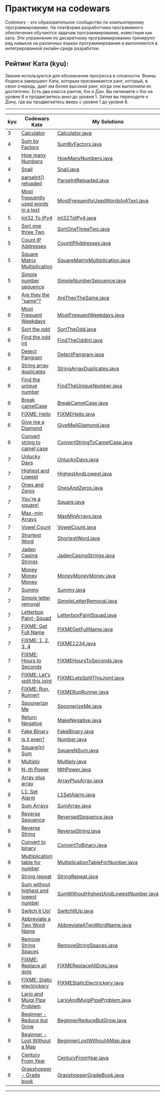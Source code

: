 # Практикум на codewars
Codewars - это образовательное сообщество по компьютерному программированию. На платформе разработчики программного обеспечения обучаются задачам программирования, известным как ката. Эти упражнения по дискретному программированию тренируют ряд навыков на различных языках программирования и выполняются в интегрированной онлайн-среде разработки.

## Рейтинг Ката (kyu):
Звания используются для обозначения прогресса и сложности. Воины Кодекса завершают Ката, которым присваивается ранг, который, в свою очередь, дает им более высокий ранг, когда они выполнили их достаточно. Есть два класса рангов, Кю и Дан. Вы начинаете с Кю на уровне 8 и продвигаетесь вниз до уровня 1. Затем вы переходите к Дэну, где вы продвигаетесь вверх с уровня 1 до уровня 8.
____
| kyu | Codewars Kate | My Solutions |
| --- | --- | --- |
| 3 | [Calculator](https://www.codewars.com/kata/5235c913397cbf2508000048) | [Calculator.java](https://github.com/zurbaevi/codewars/blob/main/src/main/java/com/codewars/kyu3/Calculator.java) |
| 4 | [Sum by Factors](https://www.codewars.com/kata/54d496788776e49e6b00052f) | [SumByFactors.java](https://github.com/zurbaevi/codewars/blob/main/src/main/java/com/codewars/kyu4/SumByFactors.java) |
| 4 | [How many Numbers](https://www.codewars.com/kata/5877e7d568909e5ff90017e6) | [HowManyNumbers.java](https://github.com/zurbaevi/codewars/blob/main/src/main/java/com/codewars/kyu4/HowManyNumbers.java) |
| 4 | [Snail](https://www.codewars.com/kata/521c2db8ddc89b9b7a0000c1) | [Snail.java](https://github.com/zurbaevi/codewars/blob/main/src/main/java/com/codewars/kyu4/Snail.java) |
| 4 | [parseInt() reloaded](https://www.codewars.com/kata/525c7c5ab6aecef16e0001a5) | [ParseIntReloaded.java](https://github.com/zurbaevi/codewars/blob/main/src/main/java/com/codewars/kyu4/ParseIntReloaded.java) |
| 4 | [Most frequently used words in a text](https://www.codewars.com/kata/51e056fe544cf36c410000fb) | [MostFrequentlyUsedWordsInAText.java](https://github.com/zurbaevi/codewars/blob/main/src/main/java/com/codewars/kyu4/MostFrequentlyUsedWordsInAText.java) |
| 5 | [Int32 To IPv4](https://www.codewars.com/kata/52e88b39ffb6ac53a400022e) | [int32ToIPv4.java](https://github.com/zurbaevi/codewars/blob/main/src/main/java/com/codewars/kyu5/int32ToIPv4.java) |
| 5 | [Sort one three Two](https://www.codewars.com/kata/56f4ff45af5b1f8cd100067d) | [SortOneThreeTwo.java](https://github.com/zurbaevi/codewars/blob/main/src/main/java/com/codewars/kyu5/SortOneThreeTwo.java) |
| 5 | [Count IP Addresses](https://www.codewars.com/kata/526989a41034285187000de4) | [CountIPAddresses.java](https://github.com/zurbaevi/codewars/blob/main/src/main/java/com/codewars/kyu5/CountIPAddresses.java) |
| 5 | [Square Matrix Multiplication](https://www.codewars.com/kata/5263a84ffcadb968b6000513) | [SquareMatrixMultiplication.java](https://github.com/zurbaevi/codewars/blob/main/src/main/java/com/codewars/kyu5/SquareMatrixMultiplication.java) |
| 5 | [Simple number sequence](https://www.codewars.com/kata/5a28cf591f7f7019a80000de) | [SimpleNumberSequence.java](https://github.com/zurbaevi/codewars/blob/main/src/main/java/com/codewars/kyu5/SimpleNumberSequence.java) |
| 6 | [Are they the "same"?](https://www.codewars.com/kata/550498447451fbbd7600041c) | [AreTheyTheSame.java](https://github.com/zurbaevi/codewars/blob/main/src/main/java/com/codewars/kyu6/AreTheyTheSame.java) |
| 6 | [Most Frequent Weekdays](https://www.codewars.com/kata/56eb16655250549e4b0013f4) | [MostFrequentWeekdays.java](https://github.com/zurbaevi/codewars/blob/main/src/main/java/com/codewars/kyu6/MostFrequentWeekdays.java) |
| 6 | [Sort the odd](https://www.codewars.com/kata/578aa45ee9fd15ff4600090d) | [SortTheOdd.java](https://github.com/zurbaevi/codewars/blob/main/src/main/java/com/codewars/kyu6/SortTheOdd.java) |
| 6 | [Find the odd int](https://www.codewars.com/kata/54da5a58ea159efa38000836) | [FindTheOddInt.java](https://github.com/zurbaevi/codewars/blob/main/src/main/java/com/codewars/kyu6/FindTheOddInt.java) |
| 6 | [Detect Pangram](https://www.codewars.com/kata/545cedaa9943f7fe7b000048) | [DetectPangram.java](https://github.com/zurbaevi/codewars/blob/main/src/main/java/com/codewars/kyu6/DetectPangram.java) |
| 6 | [String array duplicates](https://www.codewars.com/kata/59f08f89a5e129c543000069) | [StringArrayDuplicates.java](https://github.com/zurbaevi/codewars/blob/main/src/main/java/com/codewars/kyu6/StringArrayDuplicates.java) |
| 6 | [Find the unique number](https://www.codewars.com/kata/585d7d5adb20cf33cb000235) | [FindTheUniqueNumber.java](https://github.com/zurbaevi/codewars/blob/main/src/main/java/com/codewars/kyu6/FindTheUniqueNumber.java) |
| 6 | [Break camelCase](https://www.codewars.com/kata/5208f99aee097e6552000148) | [BreakCamelCase.java](https://github.com/zurbaevi/codewars/blob/main/src/main/java/com/codewars/kyu6/BreakCamelCase.java) |
| 6 | [FIXME: Hello](https://www.codewars.com/kata/5b0a80ce84a30f4762000069) | [FIXMEHello.java](https://github.com/zurbaevi/codewars/blob/main/src/main/java/com/codewars/kyu6/FIXMEHello.java) |
| 6 | [Give me a Diamond](https://www.codewars.com/kata/5503013e34137eeeaa001648) | [GiveMeADiamond.java](https://github.com/zurbaevi/codewars/blob/main/src/main/java/com/codewars/kyu6/GiveMeADiamond.java) |
| 6 | [Convert string to camel case](https://www.codewars.com/kata/517abf86da9663f1d2000003) | [ConvertStringToCamelCase.java](https://github.com/zurbaevi/codewars/blob/main/src/main/java/com/codewars/kyu6/ConvertStringToCamelCase.java) |
| 7 | [Unlucky Days](https://www.codewars.com/kata/56eb0be52caf798c630013c0) | [UnluckyDays.java](https://github.com/zurbaevi/codewars/blob/main/src/main/java/com/codewars/kyu7/UnluckyDays.java) |
| 7 | [Highest and Lowest](https://www.codewars.com/kata/554b4ac871d6813a03000035) | [HighestAndLowest.java](https://github.com/zurbaevi/codewars/blob/main/src/main/java/com/codewars/kyu7/HighestAndLowest.java) |
| 7 | [Ones and Zeros](https://www.codewars.com/kata/578553c3a1b8d5c40300037c) | [OnesAndZeros.java](https://github.com/zurbaevi/codewars-java/blob/main/src/main/java/com/codewars/kyu7/OnesAndZeros.java) |
| 7 | [You're a square!](https://www.codewars.com/kata/54c27a33fb7da0db0100040e) | [Square.java](https://github.com/zurbaevi/codewars/blob/main/src/main/java/com/codewars/kyu7/Square.java) |
| 7 | [Max-min Arrays](https://www.codewars.com/kata/5a090c4e697598d0b9000004) | [MaxMinArrays.java](https://github.com/zurbaevi/codewars/blob/main/src/main/java/com/codewars/kyu7/MaxMinArrays.java) |
| 7 | [Vowel Count](https://www.codewars.com/kata/54ff3102c1bad923760001f3) | [VowelCount.java](https://github.com/zurbaevi/codewars/blob/main/src/main/java/com/codewars/kyu7/VowelCount.java) |
| 7 | [Shortest Word](https://www.codewars.com/kata/57cebe1dc6fdc20c57000ac9) | [ShortestWord.java](https://github.com/zurbaevi/codewars/blob/main/src/main/java/com/codewars/kyu7/ShortestWord.java) |
| 7 | [Jaden Casing Strings](https://www.codewars.com/kata/5390bac347d09b7da40006f6) | [JadenCasingStrings.java](https://github.com/zurbaevi/codewars/blob/main/src/main/java/com/codewars/kyu7/JadenCasingStrings.java) |
| 7 | [Money Money Money](https://www.codewars.com/kata/563f037412e5ada593000114) | [MoneyMoneyMoney.java](https://github.com/zurbaevi/codewars/blob/main/src/main/java/com/codewars/kyu7/MoneyMoneyMoney.java) |
| 7 | [Summy](https://www.codewars.com/kata/599c20626bd8795ce900001d) | [Summy.java](https://github.com/zurbaevi/codewars/blob/main/src/main/java/com/codewars/kyu7/Summy.java) |
| 7 | [Simple letter removal](https://www.codewars.com/kata/5b728f801db5cec7320000c7) | [SimpleLetterRemoval.java](https://github.com/zurbaevi/codewars/blob/main/src/main/java/com/codewars/kyu7/SimpleLetterRemoval.java) |
| 7 | [Letterbox Paint-Squad](https://www.codewars.com/kata/597d75744f4190857a00008d) | [LetterboxPaintSquad.java](https://github.com/zurbaevi/codewars/blob/main/src/main/java/com/codewars/kyu7/LetterboxPaintSquad.java) |
| 7 | [FIXME: Get Full Name](https://www.codewars.com/kata/597c684822bc9388f600010f) | [FIXMEGetFullName.java](https://github.com/zurbaevi/codewars/blob/main/src/main/java/com/codewars/kyu7/FIXMEGetFullName.java) |
| 7 | [FIXME: 1, 2, 3, 4](https://www.codewars.com/kata/5b13c699af73864aa7000031) | [FIXME1234.java](https://github.com/zurbaevi/codewars/blob/main/src/main/java/com/codewars/kyu7/FIXME1234.java) |
| 7 | [FIXME: Hours to Seconds](https://www.codewars.com/kata/596b041e224071ece200002e) | [FIXMEHoursToSeconds.java](https://github.com/zurbaevi/codewars/blob/main/src/main/java/com/codewars/kyu7/FIXMEHoursToSeconds.java) |
| 7 | [FIXME: Let's split this joint](https://www.codewars.com/kata/5a53f300d8e145df7f000497) | [FIXMELetsSplitThisJoint.java](https://github.com/zurbaevi/codewars/blob/main/src/main/java/com/codewars/kyu7/FIXMELetsSplitThisJoint.java) |
| 7 | [FIXME: Run, Runner!](https://www.codewars.com/kata/596b2b9d9e2fbd7811000046) | [FIXMERunRunner.java](https://github.com/zurbaevi/codewars/blob/main/src/main/java/com/codewars/kyu7/FIXMERunRunner.java) |
| 7 | [Spoonerize Me](https://www.codewars.com/kata/56b8903933dbe5831e000c76) | [SpoonerizeMe.java](https://github.com/zurbaevi/codewars/blob/main/src/main/java/com/codewars/kyu7/SpoonerizeMe.java) |
| 8 | [Return Negative](https://www.codewars.com/kata/55685cd7ad70877c23000102) | [MakeNegative.java](https://github.com/zurbaevi/codewars/blob/main/src/main/java/com/codewars/kyu8/MakeNegative.java) |
| 8 | [Fake Binary](https://www.codewars.com/kata/57eae65a4321032ce000002d) | [FakeBinary.java](https://github.com/zurbaevi/codewars/blob/main/src/main/java/com/codewars/kyu8/FakeBinary.java) |
| 8 | [Is it even?](https://www.codewars.com/kata/555a67db74814aa4ee0001b5) | [Number.java](https://github.com/zurbaevi/codewars/blob/main/src/main/java/com/codewars/kyu8/Number.java) |
| 8 | [Square(n) Sum](https://www.codewars.com/kata/515e271a311df0350d00000f) | [SquareNSum.java](https://github.com/zurbaevi/codewars/blob/main/src/main/java/com/codewars/kyu8/SquareNSum.java) |
| 8 | [Multiply](https://www.codewars.com/kata/50654ddff44f800200000004) | [Multiply.java](https://github.com/zurbaevi/codewars/blob/main/src/main/java/com/codewars/kyu8/Multiply.java) |
| 8 | [N-th Power](https://www.codewars.com/kata/57d814e4950d8489720008db) | [NthPower.java](https://github.com/zurbaevi/codewars-java/blob/main/src/main/java/com/codewars/kyu8/NthPower.java) |
| 8 | [Array plus array](https://www.codewars.com/kata/5a2be17aee1aaefe2a000151) | [ArrayPlusArray.java](https://github.com/zurbaevi/codewars-java/blob/main/src/main/java/com/codewars/kyu8/ArrayPlusArray.java) |
| 8 | [L1: Set Alarm](https://www.codewars.com/kata/568dcc3c7f12767a62000038) | [L1SetAlarm.java](https://github.com/zurbaevi/codewars-java/blob/main/src/main/java/com/codewars/kyu8/L1SetAlarm.java) |
| 8 | [Sum Arrays](https://www.codewars.com/kata/53dc54212259ed3d4f00071c) | [SumArray.java](https://github.com/zurbaevi/codewars-java/blob/main/src/main/java/com/codewars/kyu8/SumArray.java) |
| 8 | [Reverse Sequence](https://www.codewars.com/kata/5a00e05cc374cb34d100000d) | [ReversedSequence.java](https://github.com/zurbaevi/codewars-java/blob/main/src/main/java/com/codewars/kyu8/ReversedSequence.java) |
| 8 | [Reverse String](https://www.codewars.com/kata/5168bb5dfe9a00b126000018) | [ReverseString.java](https://github.com/zurbaevi/codewars-java/blob/main/src/main/java/com/codewars/kyu8/ReverseString.java) |
| 8 | [Convert to binary](https://www.codewars.com/kata/59fca81a5712f9fa4700159a) | [ConvertToBinary.java](https://github.com/zurbaevi/codewars-java/blob/main/src/main/java/com/codewars/kyu8/ConvertToBinary.java) |
| 8 | [Multiplication table for number](https://www.codewars.com/kata/5a2fd38b55519ed98f0000ce) | [MultiplicationTableForNumber.java](https://github.com/zurbaevi/codewars-java/blob/main/src/main/java/com/codewars/kyu8/MultiplicationTableForNumber.java) |
| 8 | [String repeat](https://www.codewars.com/kata/57a0e5c372292dd76d000d7e) | [StringRepeat.java](https://github.com/zurbaevi/codewars-java/blob/main/src/main/java/com/codewars/kyu8/StringRepeat.java) |
| 8 | [Sum without highest and lowest number](https://www.codewars.com/kata/576b93db1129fcf2200001e6) | [SumWithoutHighestAndLowestNumber.java](https://github.com/zurbaevi/codewars-java/blob/main/src/main/java/com/codewars/kyu8/SumWithoutHighestAndLowestNumber.java) |
| 8 | [Switch it Up!](https://www.codewars.com/kata/5808dcb8f0ed42ae34000031) | [SwitchItUp.java](https://github.com/zurbaevi/codewars-java/blob/main/src/main/java/com/codewars/kyu8/SwitchItUp.java) |
| 8 | [Abbreviate a Two Word Name](https://www.codewars.com/kata/57eadb7ecd143f4c9c0000a3) | [AbbreviateATwoWordName.java](https://github.com/zurbaevi/codewars-java/blob/main/src/main/java/com/codewars/kyu8/AbbreviateATwoWordName.java) |
| 8 | [Remove String Spaces](https://www.codewars.com/kata/57eae20f5500ad98e50002c5) | [RemoveStringSpaces.java](https://github.com/zurbaevi/codewars-java/blob/main/src/main/java/com/codewars/kyu8/RemoveStringSpaces.java) |
| 8 | [FIXME: Replace all dots](https://www.codewars.com/kata/596c6eb85b0f515834000049) | [FIXMEReplaceAllDots.java](https://github.com/zurbaevi/codewars-java/blob/main/src/main/java/com/codewars/kyu8/FIXMEReplaceAllDots.java) |
| 8 | [FIXME: Static electrickery](https://www.codewars.com/kata/596c55fc7bd5476bf60000d5) | [FIXMEStaticElectrickery.java](https://github.com/zurbaevi/codewars-java/blob/main/src/main/java/com/codewars/kyu8/FIXMEStaticElectrickery.java) |
| 8 | [Lario and Muigi Pipe Problem](https://www.codewars.com/kata/56b29582461215098d00000f) | [LarioAndMuigiPipeProblem.java](https://github.com/zurbaevi/codewars-java/blob/main/src/main/java/com/codewars/kyu8/LarioAndMuigiPipeProblem.java) |
| 8 | [Beginner - Reduce but Grow](https://www.codewars.com/kata/57f780909f7e8e3183000078) | [BeginnerReduceButGrow.java](https://github.com/zurbaevi/codewars-java/blob/main/src/main/java/com/codewars/kyu8/BeginnerReduceButGrow.java) |
| 8 | [Beginner - Lost Without a Map](https://www.codewars.com/kata/57f781872e3d8ca2a000007e) | [BeginnerLostWithoutAMap.java](https://github.com/zurbaevi/codewars-java/blob/main/src/main/java/com/codewars/kyu8/BeginnerLostWithoutAMap.java) |
| 8 | [Century From Year](https://www.codewars.com/kata/5a3fe3dde1ce0e8ed6000097) | [CenturyFromYear.java](https://github.com/zurbaevi/codewars-java/blob/main/src/main/java/com/codewars/kyu8/CenturyFromYear.java) |
| 8 | [Grasshopper - Grade book](https://www.codewars.com/kata/55cbd4ba903825f7970000f5) | [GrasshopperGradeBook.java](https://github.com/zurbaevi/codewars-java/blob/main/src/main/java/com/codewars/kyu8/GrasshopperGradeBook.java) |
____
